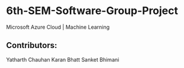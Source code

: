 # 6th-SEM-Software-Group-Project
Microsoft Azure Cloud | Machine Learning

## Contributors:

Yatharth Chauhan
Karan Bhatt
Sanket Bhimani
